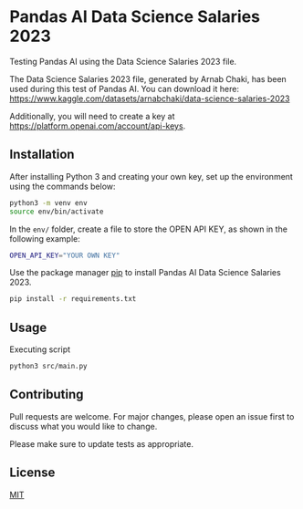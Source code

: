 # Pandas AI Data Science Salaries 2023
Testing Pandas AI using the Data Science Salaries 2023 file.

The Data Science Salaries 2023 file, generated by Arnab Chaki, has been used during this test of Pandas AI. You can download it here: https://www.kaggle.com/datasets/arnabchaki/data-science-salaries-2023

Additionally, you will need to create a key at https://platform.openai.com/account/api-keys.

## Installation

After installing Python 3 and creating your own key, set up the environment using the commands below:

```bash
python3 -m venv env
source env/bin/activate
```

In the ```env/``` folder, create a file to store the OPEN API KEY, as shown in the following example:

```bash
OPEN_API_KEY="YOUR OWN KEY"
```

Use the package manager [pip](https://pip.pypa.io/en/stable/) to install Pandas AI Data Science Salaries 2023.

```bash
pip install -r requirements.txt
```

## Usage

Executing script

```bash
python3 src/main.py
```

## Contributing

Pull requests are welcome. For major changes, please open an issue first
to discuss what you would like to change.

Please make sure to update tests as appropriate.

## License

[MIT](https://choosealicense.com/licenses/mit/)